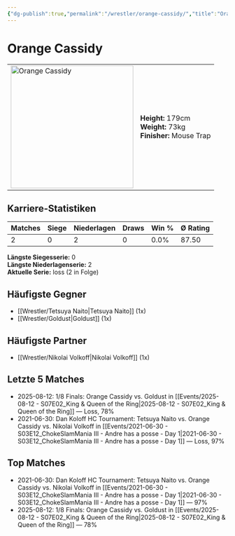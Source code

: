 ```yaml
---
{"dg-publish":true,"permalink":"/wrestler/orange-cassidy/","title":"Orange Cassidy","tags":["wrestler"],"noteIcon":""}
---
```



# Orange Cassidy

<table>
        <tr>
        <td><img src="https://github.com/CptSpaulding1980/choke-slam-wrestling/releases/download/images/Orange_Cassidy.png" width="280" alt="Orange Cassidy"></td>
        <td>
        <b>Height:</b> 179cm<br>
        <b>Weight:</b> 73kg<br>
        <b>Finisher:</b> Mouse Trap<br>
        </td>
        </tr>
        </table>
        

## Karriere-Statistiken

| Matches | Siege | Niederlagen | Draws | Win % | Ø Rating |
|---------|-------|-------------|-------|-------|-----------|
| 2 | 0 | 2 | 0 | 0.0% | 87.50 |

**Längste Siegesserie:** 0<br>**Längste Niederlagenserie:** 2<br>**Aktuelle Serie:** loss (2 in Folge)


## Häufigste Gegner
- [[Wrestler/Tetsuya Naito\|Tetsuya Naito]] (1x)
- [[Wrestler/Goldust\|Goldust]] (1x)

## Häufigste Partner
- [[Wrestler/Nikolai Volkoff\|Nikolai Volkoff]] (1x)

## Letzte 5 Matches
- 2025-08-12: 1/8 Finals: Orange Cassidy vs. Goldust in [[Events/2025-08-12 - S07E02_King & Queen of the Ring\|2025-08-12 - S07E02_King & Queen of the Ring]] — Loss, 78%
- 2021-06-30: Dan Koloff HC Tournament: Tetsuya Naito vs. Orange Cassidy vs. Nikolai Volkoff in [[Events/2021-06-30 - S03E12_ChokeSlamMania III - Andre has a posse - Day 1\|2021-06-30 - S03E12_ChokeSlamMania III - Andre has a posse - Day 1]] — Loss, 97%

## Top Matches
- 2021-06-30: Dan Koloff HC Tournament: Tetsuya Naito vs. Orange Cassidy vs. Nikolai Volkoff in [[Events/2021-06-30 - S03E12_ChokeSlamMania III - Andre has a posse - Day 1\|2021-06-30 - S03E12_ChokeSlamMania III - Andre has a posse - Day 1]] — 97%
- 2025-08-12: 1/8 Finals: Orange Cassidy vs. Goldust in [[Events/2025-08-12 - S07E02_King & Queen of the Ring\|2025-08-12 - S07E02_King & Queen of the Ring]] — 78%
